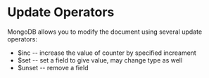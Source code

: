 # Update Operators

MongoDB allows you to modify the document using several update operators:

- $inc -- increase the value of counter by specified increament
- $set -- set a field to give value, may change type as well
- $unset -- remove a field
